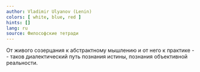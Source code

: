```yaml
---
author: Vladimir Ulyanov (Lenin)
colors: [ white, blue, red ]
hints: []
lang: ru
source: Философские тетради
---
```

От живого созерцания к абстрактному мышлению и от него к практике -- таков диалектический путь познания истины, познания объективной реальности.
